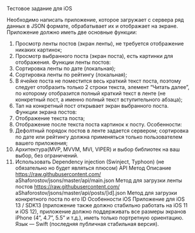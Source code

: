 Тестовое задание для iOS

Необходимо написать приложение, которое загружает с сервера ряд данных в JSON формате, обрабатывает их и отображает на экране. Приложение должно иметь две основные функции:
1. Просмотр ленты постов (экран ленты), не требуется отображение никаких картинок;
2. Просмотр выбранного поста (экран поста), есть картинки для отображения.
Функции ленты постов:
1. Сортировка ленты по дате (локальная);
2. Сортировка ленты по рейтингу (локальная);
3. В ячейке поста не поместится весь краткий текст поста, поэтому следует
отобразить только 2 строки текста, элемент “Читать далее”, по которому отобразится полный краткий текст в ленте (не конкретный пост, а именно полный текст вступительного абзаца);
4. Тап на конкретный пост открывает экран выбранного поста.
Функции экрана постов:
1. Отображение текста поста;
2. Отображение после текста поста картинок к посту.
Особенности:
1. Дефолтный порядок постов в ленте задается сервером; сортировка по дате или
рейтингу должна применяться только пользователем вашего приложения;
2. Архитектура(MVP, MVVM, MVI, VIPER) и выбор библиотек на ваш выбор, без
ограничений.
3. Использовать Dependency injection (Swinject, Typhoon) (не обязательно но будет
являться плюсом)
 API
Метод
Описание
https://raw.githubusercontent.com/ aShaforostov/jsons/master/api/main.json
  Метод для загрузки ленты постов
https://raw.githubusercontent.com/ aShaforostov/jsons/master/api/posts/[id].json
  Метод для загрузки конкретного поста по его ID
 Особенности iOS
Приложение для iOS 13 / SDK13 (приложение также должно стабильно работать на iOS 11 и iOS 12), приложение должно поддерживать все размеры экранов iPhone (4”, 4.7”, 5.5” и т.д.), иметь только портретную ориентацию.
Язык — Swift (последняя публичная стабильная версия).
